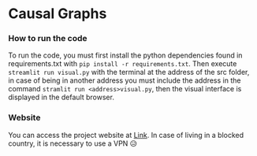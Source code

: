# Causal Graphs

### How to run the code
To run the code, you must first install the python dependencies found in requirements.txt with `pip install -r requirements.txt`. Then execute `streamlit run visual.py` with the terminal at the address of the src folder, in case of being in another address you must include the address in the command `stramlit run <address>visual.py`, then the visual interface is displayed in the default browser.

### Website

You can access the project website at [Link](https://causal-graphs.streamlit.app).
In case of living in a blocked country, it is necessary to use a VPN :disappointed_relieved:
